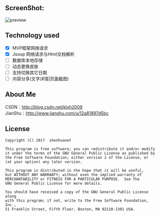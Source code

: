 ## ScreenShot:

![preview](https://raw.githubusercontent.com/shenhuanet/shenhua-zhidaodaily/master/Screenshot.png)

## Technology used

- [x] MVP框架网络请求
- [x] Jsoup 网络请求与Html文档解析
- [ ] 数据库本地存储
- [ ] 动态更换皮肤
- [ ] 支持切换其它日期
- [ ] 内容分享(文字详情|页面截图)

## About Me
CSDN：http://blog.csdn.net/klxh2009<br>
JianShu：http://www.jianshu.com/u/12a81897d5bc

## License

    Copyright (C) 2017  shenhuanet

    This program is free software; you can redistribute it and/or modify
    it under the terms of the GNU General Public License as published by
    the Free Software Foundation; either version 2 of the License, or
    (at your option) any later version.

    This program is distributed in the hope that it will be useful,
    but WITHOUT ANY WARRANTY; without even the implied warranty of
    MERCHANTABILITY or FITNESS FOR A PARTICULAR PURPOSE.  See the
    GNU General Public License for more details.

    You should have received a copy of the GNU General Public License along
    with this program; if not, write to the Free Software Foundation, Inc.,
    51 Franklin Street, Fifth Floor, Boston, MA 02110-1301 USA.

